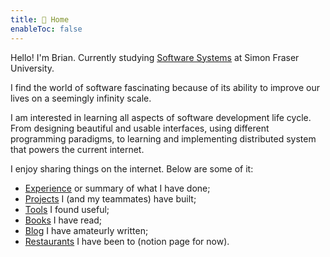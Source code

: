 ```yaml
---
title: 🏡 Home
enableToc: false
---
```


Hello! I'm Brian. Currently studying [Software Systems](https://www.sfu.ca/computing/prospective-students/undergraduate-students/programs/degree-programs/softwaresystems.html) at Simon Fraser University.

I find the world of software fascinating because of its ability to improve our lives on a seemingly infinity scale.

I am interested in learning all aspects of software development life cycle. From designing beautiful and usable interfaces, using different programming paradigms, to learning and implementing distributed system that powers the current internet.

I enjoy sharing things on the internet. Below are some of it:
- [Experience](notes/experience.md) or summary of what I have done;
- [Projects](notes/projects.md) I (and my teammates) have built;
- [Tools](notes/tools.md) I found useful;
- [Books](notes/books.md) I have read;
- [Blog](notes/blog.md) I have amateurly written;
- [Restaurants](https://brianrahadi.notion.site/Restaurant-Reviews-2762ef471f4c44bf8221683723835e87) I have been to (notion page for now).